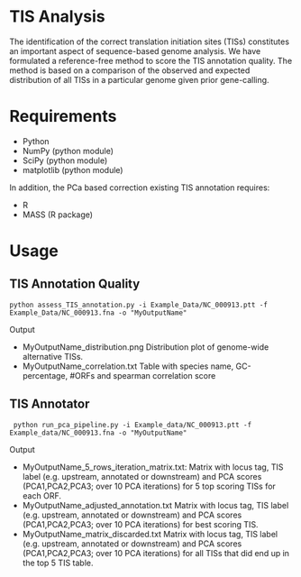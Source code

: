 TIS Analysis
===========


The identification of the correct translation initiation sites (TISs) constitutes an important aspect of sequence-based genome analysis. We have formulated a reference-free method to score the TIS annotation quality. The method is based on a comparison of the observed and expected distribution of all TISs in a particular genome given prior gene-calling. 

Requirements
============
- Python
- NumPy (python module)
- SciPy (python module)
- matplotlib (python module)

In addition, the PCa based correction existing TIS annotation requires:

- R 
- MASS (R package)

Usage
=====

TIS Annotation Quality
--------------

	python assess_TIS_annotation.py -i Example_Data/NC_000913.ptt -f Example_Data/NC_000913.fna -o "MyOutputName"
	
Output 

- MyOutputName_distribution.png Distribution plot of genome-wide alternative TISs.
- MyOutputName_correlation.txt Table with species name, GC-percentage, #ORFs and spearman correlation score


TIS Annotator
--------------
	 python run_pca_pipeline.py -i Example_data/NC_000913.ptt -f Example_data/NC_000913.fna -o "MyOutputName"


Output
- MyOutputName_5_rows_iteration_matrix.txt: Matrix with locus tag, TIS label (e.g. upstream, annotated or downstream) and PCA scores (PCA1,PCA2,PCA3; over 10 PCA iterations) for 5 top scoring TISs for each ORF. 
- MyOutputName_adjusted_annotation.txt Matrix with locus tag, TIS label (e.g. upstream, annotated or downstream) and PCA scores (PCA1,PCA2,PCA3; over 10 PCA iterations) for best scoring TIS. 
- MyOutputName_matrix_discarded.txt  Matrix with locus tag, TIS label (e.g. upstream, annotated or downstream) and PCA scores (PCA1,PCA2,PCA3; over 10 PCA iterations) for all TISs that did end up in the top 5 TIS table.
